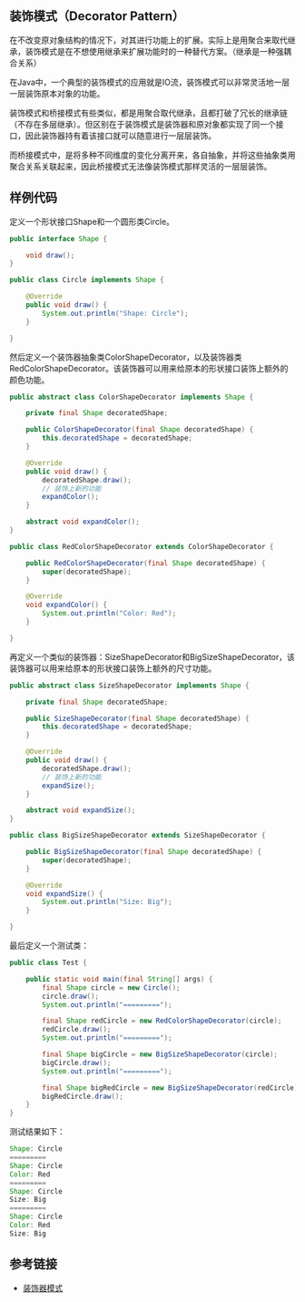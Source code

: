 <!--
date: 2021-12-29T22:34:12+08:00
lastmod: 2022-01-06T22:34:12+08:00
-->
## 装饰模式（Decorator Pattern）

在不改变原对象结构的情况下，对其进行功能上的扩展。实际上是用聚合来取代继承，装饰模式是在不想使用继承来扩展功能时的一种替代方案。（继承是一种强耦合关系）

在Java中，一个典型的装饰模式的应用就是IO流，装饰模式可以非常灵活地一层一层装饰原本对象的功能。

装饰模式和桥接模式有些类似，都是用聚合取代继承，且都打破了冗长的继承链（不存在多层继承）。但区别在于装饰模式是装饰器和原对象都实现了同一个接口，因此装饰器持有着该接口就可以随意进行一层层装饰。

而桥接模式中，是将多种不同维度的变化分离开来，各自抽象，并将这些抽象类用聚合关系关联起来，因此桥接模式无法像装饰模式那样灵活的一层层装饰。

## 样例代码

定义一个形状接口Shape和一个圆形类Circle。

```java
public interface Shape {

    void draw();
}

public class Circle implements Shape {

    @Override
    public void draw() {
        System.out.println("Shape: Circle");
    }

}
```

然后定义一个装饰器抽象类ColorShapeDecorator，以及装饰器类RedColorShapeDecorator。该装饰器可以用来给原本的形状接口装饰上额外的颜色功能。

```java
public abstract class ColorShapeDecorator implements Shape {

    private final Shape decoratedShape;

    public ColorShapeDecorator(final Shape decoratedShape) {
        this.decoratedShape = decoratedShape;
    }

    @Override
    public void draw() {
        decoratedShape.draw();
        // 装饰上新的功能
        expandColor();
    }

    abstract void expandColor();
}

public class RedColorShapeDecorator extends ColorShapeDecorator {

    public RedColorShapeDecorator(final Shape decoratedShape) {
        super(decoratedShape);
    }

    @Override
    void expandColor() {
        System.out.println("Color: Red");
    }

}
```

再定义一个类似的装饰器：SizeShapeDecorator和BigSizeShapeDecorator，该装饰器可以用来给原本的形状接口装饰上额外的尺寸功能。

```java
public abstract class SizeShapeDecorator implements Shape {

    private final Shape decoratedShape;

    public SizeShapeDecorator(final Shape decoratedShape) {
        this.decoratedShape = decoratedShape;
    }

    @Override
    public void draw() {
        decoratedShape.draw();
        // 装饰上新的功能
        expandSize();
    }

    abstract void expandSize();
}

public class BigSizeShapeDecorator extends SizeShapeDecorator {

    public BigSizeShapeDecorator(final Shape decoratedShape) {
        super(decoratedShape);
    }

    @Override
    void expandSize() {
        System.out.println("Size: Big");
    }

}
```

最后定义一个测试类：

```java
public class Test {

    public static void main(final String[] args) {
        final Shape circle = new Circle();
        circle.draw();
        System.out.println("=========");

        final Shape redCircle = new RedColorShapeDecorator(circle);
        redCircle.draw();
        System.out.println("=========");

        final Shape bigCircle = new BigSizeShapeDecorator(circle);
        bigCircle.draw();
        System.out.println("=========");

        final Shape bigRedCircle = new BigSizeShapeDecorator(redCircle);
        bigRedCircle.draw();
    }
}
```

测试结果如下：

```java
Shape: Circle
=========
Shape: Circle
Color: Red
=========
Shape: Circle
Size: Big
=========
Shape: Circle
Color: Red
Size: Big
```

## 参考链接

* [装饰器模式](https://www.runoob.com/design-pattern/decorator-pattern.html)